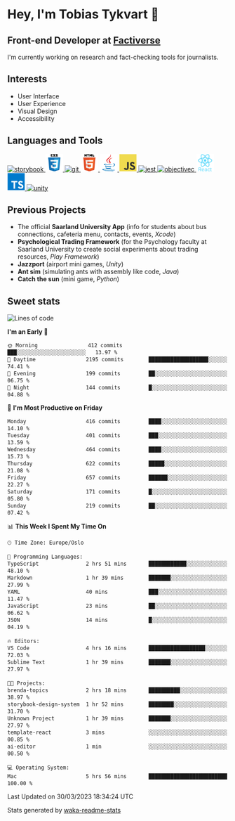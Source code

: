 # Hey, I'm Tobias Tykvart 🦉

## Front-end Developer at [Factiverse](https://www.factiverse.no/)

I'm currently working on research and fact-checking tools for journalists.

## Interests

- User Interface
- User Experience
- Visual Design
- Accessibility

## Languages and Tools

<!-- https://devicon.dev/ -->
<p align="left"> <a href="https://storybook.js.org/" target="_blank" rel="noreferrer"> <img src="https://cdn.jsdelivr.net/gh/devicons/devicon/icons/storybook/storybook-original.svg" alt="storybook" width="40" height="40"/> </a> <a href="https://www.w3schools.com/css/" target="_blank" rel="noreferrer"> <img src="https://raw.githubusercontent.com/devicons/devicon/master/icons/css3/css3-original-wordmark.svg" alt="css3" width="40" height="40"/> </a> <a href="https://git-scm.com/" target="_blank" rel="noreferrer"> <img src="https://www.vectorlogo.zone/logos/git-scm/git-scm-icon.svg" alt="git" width="40" height="40"/> </a> <a href="https://www.w3.org/html/" target="_blank" rel="noreferrer"> <img src="https://raw.githubusercontent.com/devicons/devicon/master/icons/html5/html5-original-wordmark.svg" alt="html5" width="40" height="40"/> </a> <a href="https://www.java.com" target="_blank" rel="noreferrer"> <img src="https://raw.githubusercontent.com/devicons/devicon/master/icons/java/java-original.svg" alt="java" width="40" height="40"/> </a> <a href="https://developer.mozilla.org/en-US/docs/Web/JavaScript" target="_blank" rel="noreferrer"> <img src="https://raw.githubusercontent.com/devicons/devicon/master/icons/javascript/javascript-original.svg" alt="javascript" width="40" height="40"/> </a> <a href="https://jestjs.io" target="_blank" rel="noreferrer"> <img src="https://www.vectorlogo.zone/logos/jestjsio/jestjsio-icon.svg" alt="jest" width="40" height="40"/> </a> <a href="https://developer.apple.com/library/archive/documentation/Cocoa/Conceptual/ProgrammingWithObjectiveC/Introduction/Introduction.html" target="_blank" rel="noreferrer"> <img src="https://www.vectorlogo.zone/logos/apple_objectivec/apple_objectivec-icon.svg" alt="objectivec" width="40" height="40"/> </a> <a href="https://reactjs.org/" target="_blank" rel="noreferrer"> <img src="https://raw.githubusercontent.com/devicons/devicon/master/icons/react/react-original-wordmark.svg" alt="react" width="40" height="40"/> </a> <a href="https://www.typescriptlang.org/" target="_blank" rel="noreferrer"> <img src="https://raw.githubusercontent.com/devicons/devicon/master/icons/typescript/typescript-original.svg" alt="typescript" width="40" height="40"/> </a> <a href="https://unity.com/" target="_blank" rel="noreferrer"> <img src="https://www.vectorlogo.zone/logos/unity3d/unity3d-icon.svg" alt="unity" width="40" height="40"/> </a> </p>

## Previous Projects

- The official **Saarland University App** (info for students about bus connections, cafeteria menu, contacts, events, _Xcode_)
- **Psychological Trading Framework** (for the Psychology faculty at Saarland University to create social experiments about trading resources, _Play Framework_)
- **Jazzport** (airport mini games, _Unity_)
- **Ant sim** (simulating ants with assembly like code, _Java_)
- **Catch the sun** (mini game, _Python_)

## Sweet stats

<!--START_SECTION:waka-->
![Lines of code](https://img.shields.io/badge/From%20Hello%20World%20I%27ve%20Written-4.1%20million%20lines%20of%20code-blue)

**I'm an Early 🐤** 

```text
🌞 Morning                412 commits         ███░░░░░░░░░░░░░░░░░░░░░░   13.97 % 
🌆 Daytime                2195 commits        ███████████████████░░░░░░   74.41 % 
🌃 Evening                199 commits         ██░░░░░░░░░░░░░░░░░░░░░░░   06.75 % 
🌙 Night                  144 commits         █░░░░░░░░░░░░░░░░░░░░░░░░   04.88 % 
```
📅 **I'm Most Productive on Friday** 

```text
Monday                   416 commits         ████░░░░░░░░░░░░░░░░░░░░░   14.10 % 
Tuesday                  401 commits         ███░░░░░░░░░░░░░░░░░░░░░░   13.59 % 
Wednesday                464 commits         ████░░░░░░░░░░░░░░░░░░░░░   15.73 % 
Thursday                 622 commits         █████░░░░░░░░░░░░░░░░░░░░   21.08 % 
Friday                   657 commits         ██████░░░░░░░░░░░░░░░░░░░   22.27 % 
Saturday                 171 commits         █░░░░░░░░░░░░░░░░░░░░░░░░   05.80 % 
Sunday                   219 commits         ██░░░░░░░░░░░░░░░░░░░░░░░   07.42 % 
```


📊 **This Week I Spent My Time On** 

```text
🕑︎ Time Zone: Europe/Oslo

💬 Programming Languages: 
TypeScript               2 hrs 51 mins       ████████████░░░░░░░░░░░░░   48.10 % 
Markdown                 1 hr 39 mins        ███████░░░░░░░░░░░░░░░░░░   27.99 % 
YAML                     40 mins             ███░░░░░░░░░░░░░░░░░░░░░░   11.47 % 
JavaScript               23 mins             ██░░░░░░░░░░░░░░░░░░░░░░░   06.62 % 
JSON                     14 mins             █░░░░░░░░░░░░░░░░░░░░░░░░   04.19 % 

🔥 Editors: 
VS Code                  4 hrs 16 mins       ██████████████████░░░░░░░   72.03 % 
Sublime Text             1 hr 39 mins        ███████░░░░░░░░░░░░░░░░░░   27.97 % 

🐱‍💻 Projects: 
brenda-topics            2 hrs 18 mins       ██████████░░░░░░░░░░░░░░░   38.97 % 
storybook-design-system  1 hr 52 mins        ████████░░░░░░░░░░░░░░░░░   31.70 % 
Unknown Project          1 hr 39 mins        ███████░░░░░░░░░░░░░░░░░░   27.97 % 
template-react           3 mins              ░░░░░░░░░░░░░░░░░░░░░░░░░   00.85 % 
ai-editor                1 min               ░░░░░░░░░░░░░░░░░░░░░░░░░   00.50 % 

💻 Operating System: 
Mac                      5 hrs 56 mins       █████████████████████████   100.00 % 
```


 Last Updated on 30/03/2023 18:34:24 UTC
<!--END_SECTION:waka-->

Stats generated by [waka-readme-stats](https://github.com/anmol098/waka-readme-stats)
